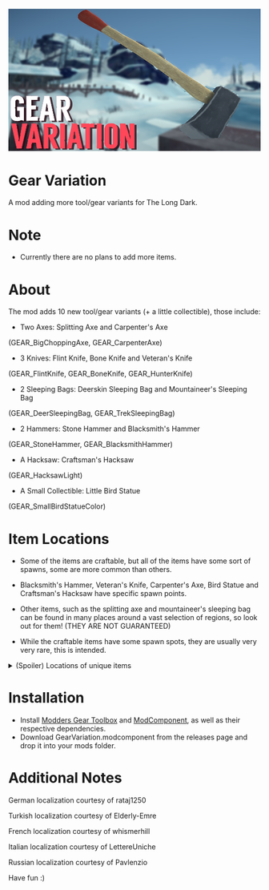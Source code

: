 
![Title Screenshot](https://github.com/DemonBunnyBon/TLD-Gear-Variation/blob/main/screenshots/scr01.png)
# Gear Variation
A mod adding more tool/gear variants for The Long Dark.

# Note

- Currently there are no plans to add more items.

# About

The mod adds 10 new tool/gear variants (+ a little collectible), those include:

- Two Axes: Splitting Axe and Carpenter's Axe 

(GEAR_BigChoppingAxe, GEAR_CarpenterAxe)

- 3 Knives: Flint Knife, Bone Knife and Veteran's Knife

(GEAR_FlintKnife, GEAR_BoneKnife, GEAR_HunterKnife)

- 2 Sleeping Bags: Deerskin Sleeping Bag and Mountaineer's Sleeping Bag 

(GEAR_DeerSleepingBag, GEAR_TrekSleepingBag)

- 2 Hammers: Stone Hammer and Blacksmith's Hammer

(GEAR_StoneHammer, GEAR_BlacksmithHammer)

- A Hacksaw: Craftsman's Hacksaw

(GEAR_HacksawLight)

- A Small Collectible: Little Bird Statue

(GEAR_SmallBirdStatueColor)

# Item Locations

- Some of the items are craftable, but all of the items have some sort of spawns, some are more common than others.

- Blacksmith's Hammer, Veteran's Knife, Carpenter's Axe, Bird Statue and Craftsman's Hacksaw have specific spawn points.

- Other items, such as the splitting axe and mountaineer's sleeping bag can be found in many places around a vast selection of regions, so look out for them! (THEY ARE NOT GUARANTEED)

- While the craftable items have some spawn spots, they are usually very very rare, this is intended.

<details>

<Summary>(Spoiler) Locations of unique items </Summary>

- Carpenter's Axe and Bird Statue are both found in the cabin with rim grill in Bleak Inlet. - perfect condition initially


- Craftsman's Hacksaw is found at the workbench in Hibernia Processing. - random condition initally


- Blacksmith's Hammer can be found at the Cook's Farm in Blackrock, laying on a tool drawer. - medium condition initially


- Veteran's Knife can be found in Pleasant Valley, near Thomson's Crossing Church, on one of the graves. - medium condition initially 

</details>


# Installation

- Install [Modders Gear Toolbox](https://github.com/Jods-Its/Modders-Gear-Toolbox/releases/) and [ModComponent](https://github.com/dommrogers/ModComponent/releases/), as well as their respective dependencies.
- Download GearVariation.modcomponent from the releases page and drop it into your mods folder.

# Additional Notes

German localization courtesy of rataj1250

Turkish localization courtesy of Elderly-Emre

French localization courtesy of whismerhill

Italian localization courtesy of LettereUniche

Russian localization courtesy of Pavlenzio


Have fun :)
